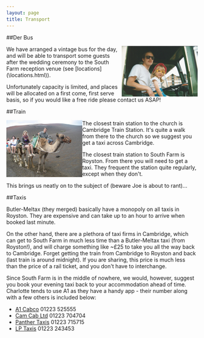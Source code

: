 ```yaml
---
layout: page
title: Transport
---
```


##Der Bus

<img src="images/timloobybus.jpg" align="right">
We have arranged a vintage bus for the day, and will be able to transport some guests after the wedding ceremony to the South Farm reception venue (see [locations](\locations.html)). 

Unfortunately capacity is limited, and places will be allocated on a first come, first serve basis, so if you would like a free ride please contact us ASAP! 

##Train

<img src="images/CamelRide.png" align="left">
The closest train station to the church is Cambridge Train Station. It's quite a walk from there to the church so we suggest you get a taxi across Cambridge.

The closest train station to South Farm is Royston. From there you will need to get a taxi. They frequent the station quite regularly, except when they don't.

This brings us neatly on to the subject of (beware Joe is about to rant)...

##Taxis

Butler-Meltax (they merged) basically have a monopoly on all taxis in Royston. They are expensive and can take up to an hour to arrive when booked last minute.

On the other hand, there are a plethora of taxi firms in Cambridge, which can get to South Farm in much less time than a Butler-Meltax taxi (from Royston!), and will charge something like ~£25 to take you all the way back to Cambridge. Forget getting the train from Cambridge to Royston and back (last train is around midnight). If you are sharing, this price is much less than the price of a rail ticket, and you don't have to interchange.

Since South Farm is in the middle of nowhere, we would, however, suggest you book your evening taxi back to your accommodation ahead of time. Charlotte tends to use A1 as they have a handy app - their number along with a few others is included below:

* [A1 Cabco](http://www.a1cabco.co.uk/) 01223 525555
* [Cam Cab Ltd](http://camcab.co.uk) 01223 704704
* [Panther Taxis](http://www.panthertaxis.co.uk) 01223 715715 
* [LP Taxis](http://lptaxis.co.uk) 01223 243453
